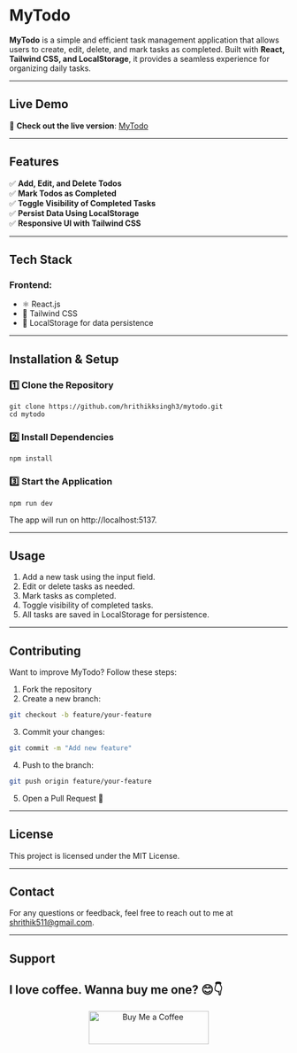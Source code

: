 # **MyTodo**    

**MyTodo** is a simple and efficient task management application that allows users to create, edit, delete, and mark tasks as completed. Built with **React, Tailwind CSS, and LocalStorage**, it provides a seamless experience for organizing daily tasks.

---

## **Live Demo**  
🔗 **Check out the live version**: [MyTodo](#)

---

## **Features**  

✅ **Add, Edit, and Delete Todos**  
✅ **Mark Todos as Completed**  
✅ **Toggle Visibility of Completed Tasks**  
✅ **Persist Data Using LocalStorage**  
✅ **Responsive UI with Tailwind CSS**  

---

## **Tech Stack**  

### **Frontend:**  
- ⚛ React.js  
- 🎨 Tailwind CSS  
- 💾 LocalStorage for data persistence  

---

## **Installation & Setup**  

### **1️⃣ Clone the Repository**  
```
git clone https://github.com/hrithikksingh3/mytodo.git
cd mytodo
```

### **2️⃣ Install Dependencies**  
```
npm install
```

### **3️⃣ Start the Application**  
```
npm run dev
```

The app will run on http://localhost:5137.

---

## **Usage**  

1. Add a new task using the input field.
2. Edit or delete tasks as needed.
3. Mark tasks as completed.
4. Toggle visibility of completed tasks.
5. All tasks are saved in LocalStorage for persistence.

---

## **Contributing**  

Want to improve MyTodo? Follow these steps:

1. Fork the repository
2. Create a new branch:
```bash
git checkout -b feature/your-feature
```
3. Commit your changes:
```bash
git commit -m "Add new feature"
```
4. Push to the branch:
```bash
git push origin feature/your-feature
```
5. Open a Pull Request 🚀

---

## **License**  
This project is licensed under the MIT License.

---

## **Contact**  
For any questions or feedback, feel free to reach out to me at shrithik511@gmail.com.

---

## **Support**  

<h2>I love coffee. Wanna buy me one? 😊👇</h2>
<p align="center">
  <a href="https://www.buymeacoffee.com/codersvoice" target="_blank">
    <img src="https://cdn.buymeacoffee.com/buttons/v2/default-yellow.png" alt="Buy Me a Coffee" style="height: 60px !important;width: 217px !important;" >
  </a>
</p>
